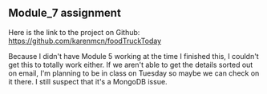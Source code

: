 ## Module_7 assignment

Here is the link to the project on Github:
https://github.com/karenmcn/foodTruckToday

Because I didn't have Module 5 working at the time I finished this, I couldn't get this to totally work either.  If we aren't able to get the details sorted out on email, I'm planning to be in class on Tuesday so maybe we can check on it there. I still suspect that it's a MongoDB issue.
